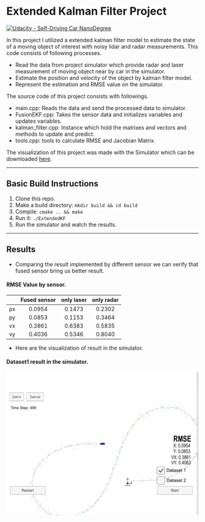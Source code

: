 # Extended Kalman Filter Project
[![Udacity - Self-Driving Car NanoDegree](https://s3.amazonaws.com/udacity-sdc/github/shield-carnd.svg)](http://www.udacity.com/drive)

[image1]: ./result_pic/result_dataset1.png
[image2]: ./result_pic/result_dataset2.png

In this project I utilized a extended kalman filter model to estimate the state of a moving object of interest with noisy lidar and radar measurements. This code consists of following processes.
* Read the data from project simulator which provide radar and laser measurement of moving object near by car in the simulator.
* Estimate the position and velocity of the object by kalman filter model.
* Represent the estimation and RMSE value on the simulator.

The source code of this project consists with followings.
* main.cpp: Reads the data and send the processed data to simulator.
* FusionEKF.cpp: Takes the sensor data and initializes variables and updates variables.  
* kalman_filter.cpp: Instance which hold the matrixes and vectors and methods to update and predict.
* tools.cpp: tools to calculate RMSE and Jacobian Matrix. 

The visualization of this project was made with the Simulator which can be downloaded [here](https://github.com/udacity/self-driving-car-sim/releases).

---

## Basic Build Instructions

1. Clone this repo.
2. Make a build directory: `mkdir build && cd build`
3. Compile: `cmake .. && make` 
4. Run it: `./ExtendedKF`  
5. Run the simulator and watch the results.
---

## Results
* Comparing the result implemented by different sensor we can verify that fused sensor bring us better result.
#### RMSE Value by sensor.

|    |Fused sensor | only laser | only radar |
|:--:|:----------:|:----------:|:----------:|
| px |   0.0954   |   0.1473   |   0.2302   |
| py |   0.0853   |   0.1153   |   0.3464   |
| vx |   0.3861   |   0.6383   |   0.5835   |
| vy |   0.4036   |   0.5346   |   0.8040   |

* Here are the visualization of result in the simulator.

#### Dataset1 result in the simulator.
![alt text][image1]
